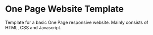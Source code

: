 # One Page Website Template
Template for a basic One Page responsive website. Mainly consists of HTML, CSS and Javascript.
